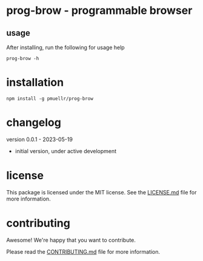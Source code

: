 prog-brow - programmable browser
========================================================================

usage
------------------------------------------------------------------------

After installing, run the following for usage help

    prog-brow -h

installation
================================================================================

    npm install -g pmuellr/prog-brow


changelog
================================================================================

version 0.0.1 - 2023-05-19

- initial version, under active development


license
================================================================================

This package is licensed under the MIT license.  See the [LICENSE.md][] file
for more information.


contributing
================================================================================

Awesome!  We're happy that you want to contribute.

Please read the [CONTRIBUTING.md][] file for more information.


[LICENSE.md]: LICENSE.md
[CONTRIBUTING.md]: CONTRIBUTING.md
[CHANGELOG.md]: CHANGELOG.md